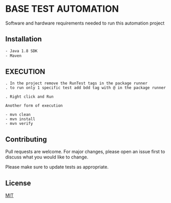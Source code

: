 # BASE TEST AUTOMATION

Software and hardware requirements needed to run this automation project

## Installation



```bash
- Java 1.8 SDK
- Maven
```

## EXECUTION

```
. In the project remove the RunTest tags in the package runner
. to run only 1 specific test add bdd tag with @ in the package runner

. Right click and Run

Another form of execution

- mvn clean
- mvn install
- mvn verify
```

## Contributing
Pull requests are welcome. For major changes, please open an issue first to discuss what you would like to change.

Please make sure to update tests as appropriate.

## License
[MIT](https://choosealicense.com/licenses/mit/)
